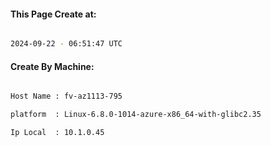 
   
#### This Page Create at:

```bash

2024-09-22 - 06:51:47 UTC

```

#### Create By Machine:

```bash

Host Name : fv-az1113-795

platform  : Linux-6.8.0-1014-azure-x86_64-with-glibc2.35

Ip Local  : 10.1.0.45

```

